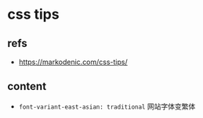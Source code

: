 # css tips

## refs


- <https://markodenic.com/css-tips/>


## content


- `font-variant-east-asian: traditional` 网站字体变繁体
